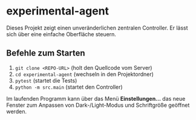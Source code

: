 # experimental-agent

Dieses Projekt zeigt einen unveränderlichen zentralen Controller. Er lässt sich über eine einfache Oberfläche steuern.

## Befehle zum Starten

1. `git clone <REPO-URL>` (holt den Quellcode vom Server)
2. `cd experimental-agent` (wechseln in den Projektordner)
3. `pytest` (startet die Tests)
4. `python -m src.main` (startet den Controller)

Im laufenden Programm kann über das Menü **Einstellungen...** das neue
Fenster zum Anpassen von Dark-/Light-Modus und Schriftgröße geöffnet werden.

